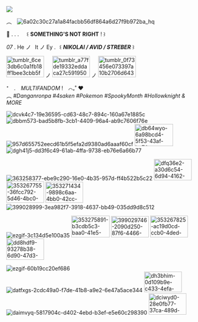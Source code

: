  ![](https://komarev.com/ghpvc/?username=DespairInducedHope&color=yellowgreen&style=plastic) 
 
   ︵ ⠀![6a02c30c27a1a84facbb56df864a6d27f9b972ba_hq](https://github.com/user-attachments/assets/aa03b13d-350a-4d62-a557-dfc476d82540)
 
🪽     . . .⠀⠀꒰ **SOMETHING'S NOT RIGHT** ! ꒱ 

 _07_ .  He ノ⠀It ノ Ey .⠀꒰ **_NIKOLAI / AVID / STREBER_** ꒱

<img width="99" height="56" alt="tumblr_6ce3db6c0a1fb18ff1bee3cbb5fe7545_e5f5e99f_100" src="https://github.com/user-attachments/assets/83c7a029-09a3-41c6-b9cf-d7586a2edc29" />   ノ <img width="99" height="56" alt="tumblr_a77fde19332eddaca27c5919507a7ac8_2742bf47_100" src="https://github.com/user-attachments/assets/ba53a490-13b4-4528-9c77-e5cb0792d3a2" />  ノ  <img width="99" height="56" alt="tumblr_0f73456e073397a10b2706d643c7d2ee_3a6ac426_100" src="https://github.com/user-attachments/assets/98241fe2-8581-4571-a477-9757af5bcb72" />


⁺　.⠀ *MULTIFANDOM* !⠀  ⌒₊˚ ❤︎ ⠀                   
  ︵  *#Danganronpa #4saken
  #Pokemon #SpookyMonth #Hollowknight & MORE*

![dcvk4c7-19e36595-cd63-48c7-894c-160a67e1885c](https://github.com/user-attachments/assets/5a9a8cae-29f0-4a52-ae4e-247ab8bea0f4)
![dbbm573-bad5b8fb-3cb1-4409-96a4-ab9c7606f76e](https://github.com/user-attachments/assets/dccfafee-15fe-40f2-9726-d1862c6030a8)
![957d655752eecd61b5f5efa2d9380ad6aaaf60cf](https://github.com/user-attachments/assets/ea003616-b7e3-4a6f-b7a4-e580e07b6a4c) 
<img width="101" height="58" alt="db64wyo-6a98bcd4-5f53-43af-be74-1906845e9d69" src="https://github.com/user-attachments/assets/88eddc05-c74f-4526-87bb-11fb1ac9f5b6" />
![dgh41j5-dd3f6c49-61ab-4ffa-9738-eb76e6a66b77](https://github.com/user-attachments/assets/c1fe8d7e-9f46-42a0-9b23-bb6ce4fd15c0)

![363258377-ebe9c290-16e0-4b35-957d-ff4b522b5c22](https://github.com/user-attachments/assets/7f3d1d1a-450d-4cc2-9f35-5f7882743587)
<img width="99" height="56" alt="dfq36e2-a30d6c54-6d94-4162-9acd-67459791a495" src="https://github.com/user-attachments/assets/ac41f955-28c5-4693-a3b9-95f48730c8fd" /> 
<img width="99" height="56" alt="353267755-36fcc792-5d46-4bc0-b062-94da19aea8bd" src="https://github.com/user-attachments/assets/38ede552-9d09-48ba-bb0f-4fe054effd31" />
<img width="99" height="55" alt="353271434-9898c6aa-4bb0-42cc-9070-a9ed083deebd" src="https://github.com/user-attachments/assets/dd84c051-a1b6-4e5e-9524-878b2de5fb4c" />
![399028999-3ea982f7-3918-4637-bb49-035dd9d8c512](https://github.com/user-attachments/assets/0d461ca6-80cb-4285-920e-5dcaa6edd72d)

![ezgif-3c134d5e100a35](https://github.com/user-attachments/assets/7a8bacdc-0738-4351-b223-8bcbdb695550)
<img width="101" height="57" alt="353275891-b3cdb5c3-baa0-41e5-9178-256c6d0d8d05" src="https://github.com/user-attachments/assets/016404ab-cd46-4c7a-b1dd-cc92fe6e4e7e" />
<img width="99" height="56" alt="399029746-2090d250-87f6-4466-97db-59655221517e" src="https://github.com/user-attachments/assets/e8f3afec-de9c-4623-b33c-0fcd6ae0765a" /> 
<img width="99" height="57" alt="353267825-ac19d0cd-ccb0-4ded-88a1-11ce733212da" src="https://github.com/user-attachments/assets/fa1aecb1-f61f-4159-ada0-97fe7c6d52c9" />
<img width="99" height="56" alt="dd8hdf9-93278b38-6d90-47d3-b161-8e2c4df6ac2b" src="https://github.com/user-attachments/assets/5d98385e-dca3-4cec-9ed1-a19b0751f8a0" />


![ezgif-60b19cc20ef686](https://github.com/user-attachments/assets/5e777587-8800-4a02-a049-d53302d7921b)
![datfxgs-2cdc49a0-f7de-41b8-a9e2-6e47a5ace344](https://github.com/user-attachments/assets/c399ca9b-44f6-480e-9a9b-5c90891314b8)
<img width="99" height="54" alt="dh3bhim-0d109b9e-c433-4efa-a34f-c3b60b572a80" src="https://github.com/user-attachments/assets/8bc00708-8ece-4ef2-b328-4119e6687832" />
![daimvyq-5817904c-d402-4ebd-b3ef-e5e60c298390](https://github.com/user-attachments/assets/872a2625-962c-4ab1-a246-638a1feb2f35)
<img width="99" height="56" alt="dciwyd0-28e0fb77-37ca-489d-a235-08bfeb9a4fa1" src="https://github.com/user-attachments/assets/6a74923f-1b49-4b1e-bd85-cbb41b264937" />
